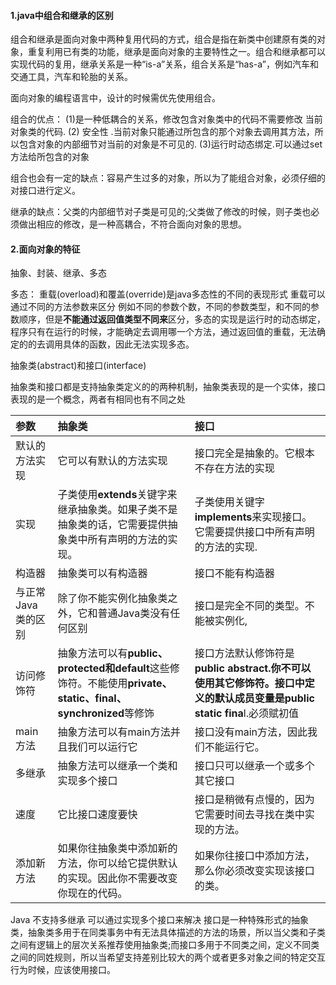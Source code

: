 #### 1.java中组合和继承的区别

组合和继承是面向对象中两种复用代码的方式，组合是指在新类中创建原有类的对象，重复利用已有类的功能，继承是面向对象的主要特性之一。组合和继承都可以实现代码的复用，继承关系是一种“is-a”关系，组合关系是“has-a”，例如汽车和交通工具，汽车和轮胎的关系。

面向对象的编程语言中，设计的时候需优先使用组合。

组合的优点： \(1\)是一种低耦合的关系，修改包含对象类中的代码不需要修改 当前对象类的代码. \(2\) 安全性 .当前对象只能通过所包含的那个对象去调用其方法，所以包含对象的内部细节对当前的对象是不可见的.  \(3\)运行时动态绑定.可以通过set方法给所包含的对象

组合也会有一定的缺点：容易产生过多的对象，所以为了能组合对象，必须仔细的对接口进行定义。

继承的缺点：父类的内部细节对子类是可见的;父类做了修改的时候，则子类也必须做出相应的修改，是一种高耦合，不符合面向对象的思想。

#### 2.面向对象的特征

抽象、封装、继承、多态

多态： 重载\(overload\)和覆盖\(override\)是java多态性的不同的表现形式 重载可以通过不同的方法参数来区分 例如不同的参数个数，不同的参数类型，和不同的参数顺序，但是**不能通过返回值类型不同来**区分，多态的实现是运行时的动态绑定，程序只有在运行的时候，才能确定去调用哪一个方法，通过返回值的重载，无法确定的的去调用具体的函数，因此无法实现多态。

抽象类\(abstract\)和接口\(interface\)

抽象类和接口都是支持抽象类定义的的两种机制，抽象类表现的是一个实体，接口表现的是一个概念，两者有相同也有不同之处

| **参数** | **抽象类** | **接口** |
| :--- | :--- | :--- |
| 默认的方法实现 | 它可以有默认的方法实现 | 接口完全是抽象的。它根本不存在方法的实现 |
| 实现 | 子类使用**extends**关键字来继承抽象类。如果子类不是抽象类的话，它需要提供抽象类中所有声明的方法的实现。 | 子类使用关键字**implements**来实现接口。它需要提供接口中所有声明的方法的实现. |
| 构造器 | 抽象类可以有构造器 | 接口不能有构造器 |
| 与正常Java类的区别 | 除了你不能实例化抽象类之外，它和普通Java类没有任何区别 | 接口是完全不同的类型。不能被实例化, |
| 访问修饰符 | 抽象方法可以有**public、protected和default**这些修饰符。不能使用**private、static、final、synchronized**等修饰 | 接口方法默认修饰符是**public abstract.**你不可以使用其它修饰符。接口中定义的默认成员变量是**public static fina**l.必须赋初值 |
| main方法 | 抽象方法可以有main方法并且我们可以运行它 | 接口没有main方法，因此我们不能运行它。 |
| 多继承 | 抽象方法可以继承一个类和实现多个接口 | 接口只可以继承一个或多个其它接口 |
| 速度 | 它比接口速度要快 | 接口是稍微有点慢的，因为它需要时间去寻找在类中实现的方法。 |
| 添加新方法 | 如果你往抽象类中添加新的方法，你可以给它提供默认的实现。因此你不需要改变你现在的代码。 | 如果你往接口中添加方法，那么你必须改变实现该接口的类。 |

Java 不支持多继承 可以通过实现多个接口来解决 接口是一种特殊形式的抽象类，抽象类多用于在同类事务中有无法具体描述的方法的场景，所以当父类和子类之间有逻辑上的层次关系推荐使用抽象类;而接口多用于不同类之间，定义不同类之间的同姓规则，所以当希望支持差别比较大的两个或者更多对象之间的特定交互行为时候，应该使用接口。

